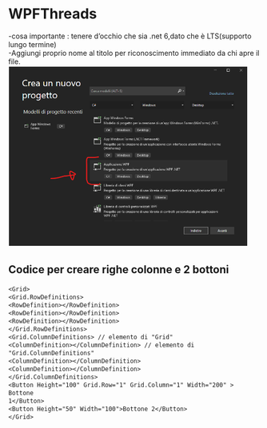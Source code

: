 # WPFThreads

-cosa importante : tenere d’occhio che sia .net 6,dato che è LTS(supporto lungo termine)<br>
-Aggiungi proprio nome al titolo per riconoscimento immediato da chi apre il file.<br>
![result](https://github.com/lucaferee/WPFThreads/blob/main/images/Immagine%201.png?raw=true)
## Codice per creare righe colonne e 2 bottoni <br>
```
<Grid>
<Grid.RowDefinitions>
<RowDefinition></RowDefinition>
<RowDefinition></RowDefinition>
<RowDefinition></RowDefinition>
</Grid.RowDefinitions>
<Grid.ColumnDefinitions> // elemento di "Grid"
<ColumnDefinition></ColumnDefinition> // elemento di "Grid.ColumnDefinitions"
<ColumnDefinition></ColumnDefinition>
<ColumnDefinition></ColumnDefinition>
</Grid.ColumnDefinitions>
<Button Height="100" Grid.Row="1" Grid.Column="1" Width="200" > Bottone
1</Button>
<Button Height="50" Width="100">Bottone 2</Button>
</Grid>
```

